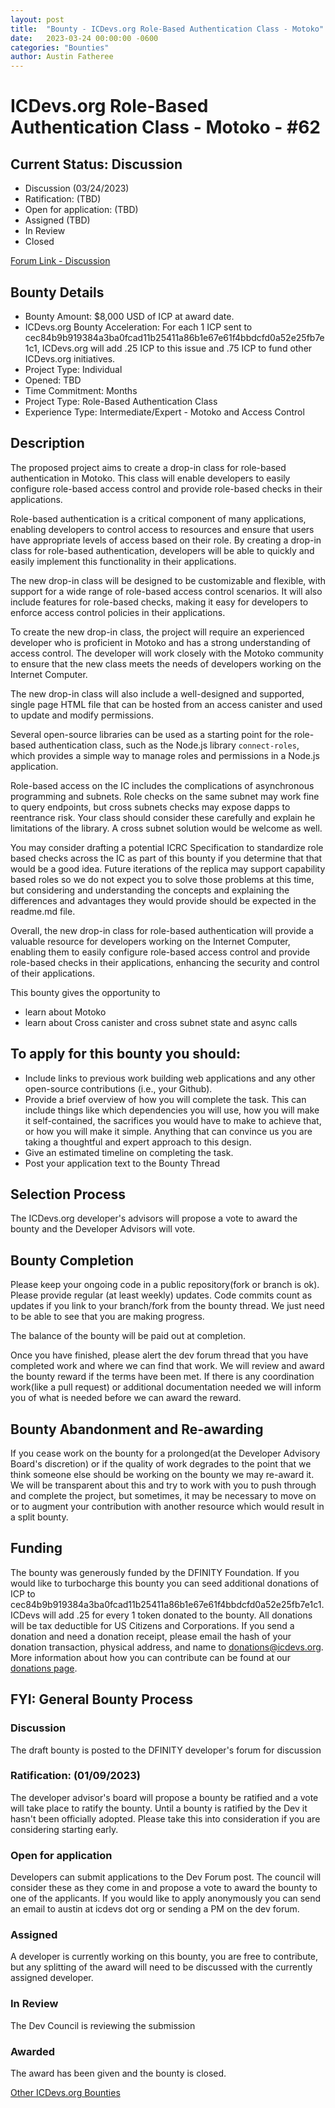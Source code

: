 ```yaml
---
layout: post
title:  "Bounty - ICDevs.org Role-Based Authentication Class - Motoko"
date:   2023-03-24 00:00:00 -0600
categories: "Bounties"
author: Austin Fatheree
---
```


# ICDevs.org Role-Based Authentication Class - Motoko - #62

## Current Status: Discussion

* Discussion (03/24/2023)
* Ratification: (TBD)
* Open for application: (TBD)
* Assigned (TBD)
* In Review 
* Closed 

[Forum Link - Discussion](https://forum.dfinity.org/t/open-icdevs-org-bounty-62-role-based-authentication-class-motoko-8-000/19452)

## Bounty Details

* Bounty Amount: $8,000 USD of ICP at award date.
* ICDevs.org Bounty Acceleration: For each 1 ICP sent to cec84b9b919384a3ba0fcad11b25411a86b1e67e61f4bbdcfd0a52e25fb7e1c1, ICDevs.org will add .25 ICP to this issue and .75 ICP to fund other ICDevs.org initiatives.
* Project Type: Individual
* Opened: TBD
* Time Commitment: Months
* Project Type: Role-Based Authentication Class
* Experience Type: Intermediate/Expert - Motoko and Access Control

## Description

The proposed project aims to create a drop-in class for role-based authentication in Motoko. This class will enable developers to easily configure role-based access control and provide role-based checks in their applications.

Role-based authentication is a critical component of many applications, enabling developers to control access to resources and ensure that users have appropriate levels of access based on their role. By creating a drop-in class for role-based authentication, developers will be able to quickly and easily implement this functionality in their applications.

The new drop-in class will be designed to be customizable and flexible, with support for a wide range of role-based access control scenarios. It will also include features for role-based checks, making it easy for developers to enforce access control policies in their applications.

To create the new drop-in class, the project will require an experienced developer who is proficient in Motoko and has a strong understanding of access control. The developer will work closely with the Motoko community to ensure that the new class meets the needs of developers working on the Internet Computer.

The new drop-in class will also include a well-designed and supported, single page HTML file that can be hosted from an access canister and used to update and modify permissions. 

Several open-source libraries can be used as a starting point for the role-based authentication class, such as the Node.js library `connect-roles`, which provides a simple way to manage roles and permissions in a Node.js application.

Role-based access on the IC includes the complications of asynchronous programming and subnets.  Role checks on the same subnet may work fine to query endpoints, but cross subnets checks may expose dapps to reentrance risk.  Your class should consider these carefully and explain he limitations of the library.  A cross subnet solution would be welcome as well.

You may consider drafting a potential ICRC Specification to standardize role based checks across the IC as part of this bounty if you determine that that would be a good idea.  Future iterations of the replica may support capability based roles so we do not expect you to solve those problems at this time, but considering and understanding the concepts and explaining the differences and advantages they would provide should be expected in the readme.md file.

Overall, the new drop-in class for role-based authentication will provide a valuable resource for developers working on the Internet Computer, enabling them to easily configure role-based access control and provide role-based checks in their applications, enhancing the security and control of their applications.

This bounty gives the opportunity to

* learn about Motoko
* learn about Cross canister and cross subnet state and async calls

## To apply for this bounty you should:

* Include links to previous work building web applications and any other open-source contributions (i.e., your Github).
* Provide a brief overview of how you will complete the task. This can include things like which dependencies you will use, how you will make it self-contained, the sacrifices you would have to make to achieve that, or how you will make it simple. Anything that can convince us you are taking a thoughtful and expert approach to this design.
* Give an estimated timeline on completing the task.
* Post your application text to the Bounty Thread

## Selection Process

The ICDevs.org developer's advisors will propose a vote to award the bounty and the Developer Advisors will vote.

## Bounty Completion

Please keep your ongoing code in a public repository(fork or branch is ok). Please provide regular (at least weekly) updates.  Code commits count as updates if you link to your branch/fork from the bounty thread.  We just need to be able to see that you are making progress.

The balance of the bounty will be paid out at completion.

Once you have finished, please alert the dev forum thread that you have completed work and where we can find that work.  We will review and award the bounty reward if the terms have been met.  If there is any coordination work(like a pull request) or additional documentation needed we will inform you of what is needed before we can award the reward.

## Bounty Abandonment and Re-awarding

If you cease work on the bounty for a prolonged(at the Developer Advisory Board's discretion) or if the quality of work degrades to the point that we think someone else should be working on the bounty we may re-award it.  We will be transparent about this and try to work with you to push through and complete the project, but sometimes, it may be necessary to move on or to augment your contribution with another resource which would result in a split bounty.

## Funding

The bounty was generously funded by the DFINITY Foundation. If you would like to turbocharge this bounty you can seed additional donations of ICP to cec84b9b919384a3ba0fcad11b25411a86b1e67e61f4bbdcfd0a52e25fb7e1c1.  ICDevs will add .25 for every 1 token donated to the bounty.  All donations will be tax deductible for US Citizens and Corporations.  If you send a donation and need a donation receipt, please email the hash of your donation transaction, physical address, and name to donations@icdevs.org.  More information about how you can contribute can be found at our [donations page](https://icdevs.org/donations.html).


## FYI: General Bounty Process

### Discussion

The draft bounty is posted to the DFINITY developer's forum for discussion

### Ratification: (01/09/2023)

The developer advisor's board will propose a bounty be ratified and a vote will take place to ratify the bounty.  Until a bounty is ratified by the Dev it hasn't been officially adopted. Please take this into consideration if you are considering starting early.

### Open for application

Developers can submit applications to the Dev Forum post.  The council will consider these as they come in and propose a vote to award the bounty to one of the applicants.  If you would like to apply anonymously you can send an email to austin at icdevs dot org or sending a PM on the dev forum.

### Assigned

A developer is currently working on this bounty, you are free to contribute, but any splitting of the award will need to be discussed with the currently assigned developer.

### In Review

The Dev Council is reviewing the submission

### Awarded

The award has been given and the bounty is closed.


[Other ICDevs.org Bounties](https://icdevs.org/bounties.html)

